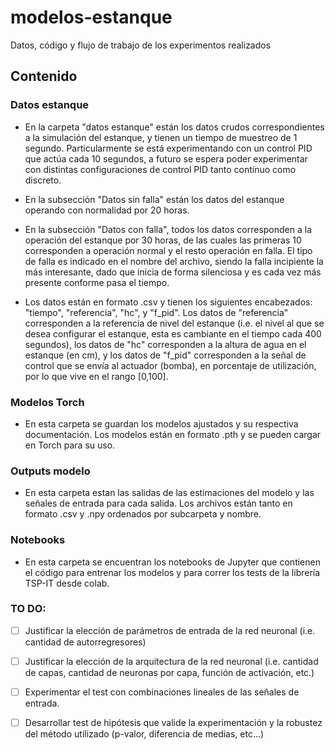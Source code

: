 # modelos-estanque
Datos, código y flujo de trabajo de los experimentos realizados

## Contenido

### Datos estanque
- En la carpeta "datos estanque" están los datos crudos correspondientes a la simulación del estanque, y tienen un tiempo de muestreo de 1 segundo. Particularmente se está experimentando con un control PID que actúa cada 10 segundos, a futuro se espera poder experimentar con distintas configuraciones de control PID tanto contínuo como discreto.

- En la subsección "Datos sin falla" están los datos del estanque operando con normalidad por 20 horas. 

- En la subsección "Datos con falla", todos los datos corresponden a la operación del estanque por 30 horas, de las cuales las primeras 10 corresponden a operación normal y el resto operación en falla. El tipo de falla es indicado en el nombre del archivo, siendo la falla incipiente la más interesante, dado que inicia de forma silenciosa y es cada vez más presente conforme pasa el tiempo.

- Los datos están en formato .csv y tienen los siguientes encabezados: "tiempo", "referencia", "hc", y "f_pid". Los datos de "referencia" corresponden a la referencia de nivel del estanque (i.e. el nivel al que se desea configurar el estanque, esta es cambiante en el tiempo cada 400 segundos), los datos de "hc" corresponden a la altura de agua en el estanque (en cm), y los datos de "f_pid" corresponden a la señal de control que se envía al actuador (bomba), en porcentaje de utilización, por lo que vive en el rango [0,100]. 

### Modelos Torch
- En esta carpeta se guardan los modelos ajustados y su respectiva documentación. Los modelos están en formato .pth y se pueden cargar en Torch para su uso.

### Outputs modelo
- En esta carpeta estan las salidas de las estimaciones del modelo y las señales de entrada para cada salida. Los archivos están tanto en formato .csv y .npy ordenados por subcarpeta y nombre.

### Notebooks
- En esta carpeta se encuentran los notebooks de Jupyter que contienen el código para entrenar los modelos y para correr los tests de la librería TSP-IT desde colab.

### TO DO:

- [ ] Justificar la elección de parámetros de entrada de la red neuronal (i.e. cantidad de autorregresores)
- [ ] Justificar la elección de la arquitectura de la red neuronal (i.e. cantidad de capas, cantidad de neuronas por capa, función de activación, etc.)
- [ ] Experimentar el test con combinaciones lineales de las señales de entrada.
- [ ] Desarrollar test de hipótesis que valide la experimentación y la robustez del método utilizado (p-valor, diferencia de medias, etc...)
 